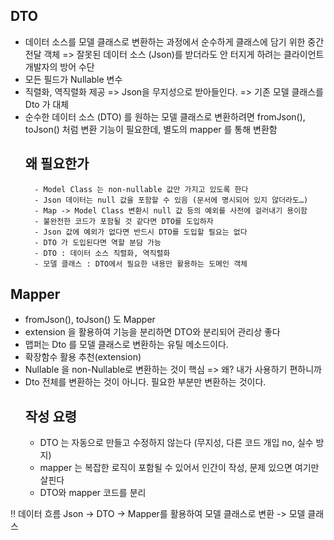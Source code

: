 ## DTO
- 데이터 소스를 모델 클래스로 변환하는 과정에서 
  순수하게 클래스에 담기 위한 중간 전달 객체
    => 잘못된 데이터 소스 (Json)를 받더라도 안 터지게 하려는 클라이언트 개발자의 방어 수단
- 모든 필드가 Nullable 변수
- 직렬화, 역직렬화 제공
    => Json을 무지성으로 받아들인다.
    => 기존 모델 클래스를 Dto 가 대체
- 순수한 데이터 소스 (DTO) 를 원하는 모델 클래스로 변환하려면
  fromJson(), toJson() 처럼 변환 기능이 필요한데, 별도의 mapper 를 통해 변환함
    ## 왜 필요한가
        - Model Class 는 non-nullable 값만 가지고 있도록 한다
        - Json 데이터는 null 값을 포함할 수 있음 (문서에 명시되어 있지 않더라도…)
        - Map -> Model Class 변환시 null 값 등의 예외를 사전에 걸러내기 용이함
        - 불완전한 코드가 포함될 것 같다면 DTO를 도입하자
        - Json 값에 예외가 없다면 반드시 DTO를 도입할 필요는 없다
        - DTO 가 도입된다면 역할 분담 가능
        - DTO : 데이터 소스 직렬화, 역직렬화
        - 모델 클래스 : DTO에서 필요한 내용만 활용하는 도메인 객체

## Mapper
- fromJson(), toJson() 도 Mapper
- extension 을 활용하여 기능을 분리하면 DTO와 분리되어 관리상 좋다
- 맵퍼는 Dto 를 모델 클래스로 변환하는 유틸 메소드이다.
- 확장함수 활용 추천(extension)
- Nullable 을 non-Nullable로 변환하는 것이 핵심 => 왜? 내가 사용하기 편하니까
- Dto 전체를 변환하는 것이 아니다. 필요한 부분만 변환하는 것이다.
    ## 작성 요령
    - DTO 는 자동으로 만들고 수정하지 않는다 (무지성, 다른 코드 개입 no, 실수 방지)
    - mapper 는 복잡한 로직이 포함될 수 있어서 인간이 작성, 문제 있으면 여기만 살핀다
    - DTO와 mapper 코드를 분리

‼️ 데이터 흐름
Json -> DTO -> Mapper를 활용하여 모델 클래스로 변환 -> 모델 클래스
